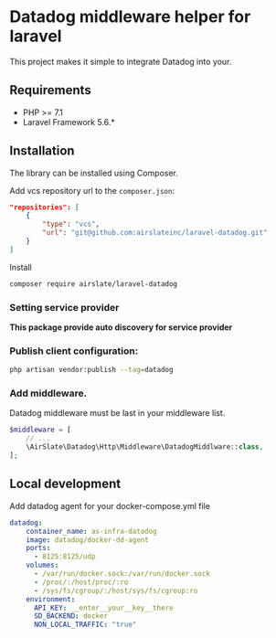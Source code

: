 # Datadog middleware helper for laravel 

This project makes it simple to integrate Datadog into your.

## Requirements

- PHP >= 7.1
- Laravel Framework 5.6.*

## Installation

The library can be installed using Composer.

Add vcs repository url to the `composer.json`:

```json
"repositories": [
    {
        "type": "vcs",
        "url": "git@github.com:airslateinc/laravel-datadog.git"
    }
]
```

Install

```bash
composer require airslate/laravel-datadog
```

### Setting service provider
**This package provide auto discovery for service provider** 


### Publish client configuration:

```bash
php artisan vendor:publish --tag=datadog
```

### Add middleware. 
Datadog middleware must be last in your middleware list.

```php
$middleware = [
    // ...
    \AirSlate\Datadog\Http\Middleware\DatadogMiddlware::class,
];
```

## Local development
Add datadog agent for your docker-compose.yml file
```yaml
datadog:
    container_name: as-infra-datadog
    image: datadog/docker-dd-agent
    ports:
      - 8125:8125/udp
    volumes:
      - /var/run/docker.sock:/var/run/docker.sock
      - /proc/:/host/proc/:ro
      - /sys/fs/cgroup/:/host/sys/fs/cgroup:ro
    environment:
      API_KEY: __enter__your__key__there
      SD_BACKEND: docker
      NON_LOCAL_TRAFFIC: "true"
```
